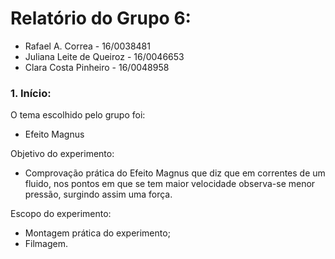 # Relatório do Grupo 6: #

  - Rafael A. Correa - 16/0038481
  - Juliana Leite de Queiroz - 16/0046653
  - Clara Costa Pinheiro - 16/0048958

### 1.	Início: ###

O tema escolhido pelo grupo foi:

-	Efeito Magnus

Objetivo do experimento:
 
 - Comprovação prática do Efeito Magnus que diz que em correntes de um fluido, nos pontos em que se tem maior velocidade observa-se menor pressão, surgindo assim uma força.

Escopo do experimento:

 - Montagem prática do experimento;
 - Filmagem.
